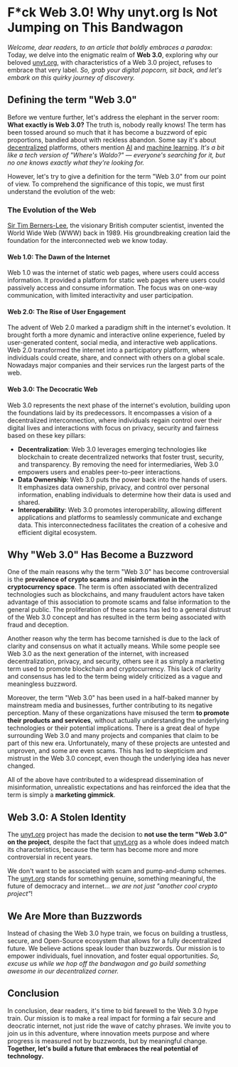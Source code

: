 <!--
	{
		description: "F*ck Web 3.0! Why unyt.org Is Not Jumping on This Bandwagon",
		preview: "res/header-web3.0.png",
		date: ~2023-07-20~,
		tag: "Community",
		author: "unyt.org",
		authorRef: https://unyt.org
	};
-->


# F*ck Web 3.0! Why unyt.org Is Not Jumping on This Bandwagon
*Welcome, dear readers, to an article that boldly embraces a paradox*: Today, we delve into the enigmatic realm of **Web 3.0**, exploring why our beloved [unyt.org](https://unyt.org), with characteristics of a Web 3.0 project, refuses to embrace that very label. *So, grab your digital popcorn, sit back, and let's embark on this quirky journey of discovery.*

## Defining the term "Web 3.0"
Before we venture further, let's address the elephant in the server room: **What exactly is Web 3.0?** The truth is, nobody really knows! The term has been tossed around so much that it has become a buzzword of epic proportions, bandied about with reckless abandon. Some say it's about [decentralized](https://en.wikipedia.org/wiki/Decentralization) platforms, others mention [AI](https://en.wikipedia.org/wiki/Artificial_intelligence) and [machine learning](https://en.wikipedia.org/wiki/Machine_learning). *It's a bit like a tech version of "Where's Waldo?" — everyone's searching for it, but no one knows exactly what they're looking for.*

However, let's try to give a definition for the term "Web 3.0" from our point of view. To comprehend the significance of this topic, we must first understand the evolution of the web:

### The Evolution of the Web
[Sir Tim Berners-Lee](https://en.wikipedia.org/wiki/Tim_Berners-Lee), the visionary British computer scientist, invented the World Wide Web (WWW) back in 1989. His groundbreaking creation laid the foundation for the interconnected web we know today.

#### Web 1.0: The Dawn of the Internet
Web 1.0 was the internet of static web pages, where users could access information. It provided a platform for static web pages where users could passively access and consume information. The focus was on one-way communication, with limited interactivity and user participation. 

#### Web 2.0: The Rise of User Engagement
The advent of Web 2.0 marked a paradigm shift in the internet's evolution. It brought forth a more dynamic and interactive online experience, fueled by user-generated content, social media, and interactive web applications. Web 2.0 transformed the internet into a participatory platform, where individuals could create, share, and connect with others on a global scale. Nowadays major companies and their services run the largest parts of the web.

#### Web 3.0: The Decocratic Web
Web 3.0 represents the next phase of the internet's evolution, building upon the foundations laid by its predecessors. It encompasses a vision of a decentralized interconnection, where individuals regain control over their digital lives and interactions with focus on privacy, security and fairness based on these key pillars:

* **Decentralization**: Web 3.0 leverages emerging technologies like blockchain to create decentralized networks that foster trust, security, and transparency. By removing the need for intermediaries, Web 3.0 empowers users and enables peer-to-peer interactions.
* **Data Ownership**: Web 3.0 puts the power back into the hands of users. It emphasizes data ownership, privacy, and control over personal information, enabling individuals to determine how their data is used and shared.
* **Interoperability**: Web 3.0 promotes interoperability, allowing different applications and platforms to seamlessly communicate and exchange data. This interconnectedness facilitates the creation of a cohesive and efficient digital ecosystem.


## Why "Web 3.0" Has Become a Buzzword
One of the main reasons why the term "Web 3.0" has become controversial is the **prevalence of crypto scams** and **misinformation in the cryptocurrency space**. The term is often associated with decentralized technologies such as blockchains, and many fraudulent actors have taken advantage of this association to promote scams and false information to the general public. The proliferation of these scams has led to a general distrust of the Web 3.0 concept and has resulted in the term being associated with fraud and deception.

Another reason why the term has become tarnished is due to the lack of clarity and consensus on what it actually means. While some people see Web 3.0 as the next generation of the internet, with increased decentralization, privacy, and security, others see it as simply a marketing term used to promote blockchain and cryptocurrency. This lack of clarity and consensus has led to the term being widely criticized as a vague and meaningless buzzword.

Moreover, the term "Web 3.0" has been used in a half-baked manner by mainstream media and businesses, further contributing to its negative perception. Many of these organizations have misused the term **to promote their products and services**, without actually understanding the underlying technologies or their potential implications. There is a great deal of hype surrounding Web 3.0 and many projects and companies that claim to be part of this new era. Unfortunately, many of these projects are untested and unproven, and some are even scams. This has led to skepticism and mistrust in the Web 3.0 concept, even though the underlying idea has never changed.

All of the above have contributed to a widespread dissemination of misinformation, unrealistic expectations and has reinforced the idea that the term is simply a **marketing gimmick**.

## Web 3.0: A Stolen Identity
The [unyt.org](https://unyt.org) project has made the decision to **not use the term "Web 3.0" on the project**, despite the fact that [unyt.org](https://unyt.org) as a whole does indeed match its characteristics, because the term has become more and more controversial in recent years. 

We don't want to be associated with scam and pump-and-dump schemes. The [unyt.org](https://unyt.org) stands for something genuine, something meaningful, the future of democracy and internet... *we are not just "another cool crypto project"*!

## We Are More than Buzzwords
Instead of chasing the Web 3.0 hype train, we focus on building a trustless, secure, and Open-Source ecosystem that allows for a fully decentralized future. We believe actions speak louder than buzzwords. Our mission is to empower individuals, fuel innovation, and foster equal opportunities. *So, excuse us while we hop off the bandwagon and go build something awesome in our decentralized corner.*

## Conclusion
In conclusion, dear readers, it's time to bid farewell to the Web 3.0 hype train. Our mission is to make a real impact for forming a fair secure and deocratic internet, not just ride the wave of catchy phrases. We invite you to join us in this adventure, where innovation meets purpose and where progress is measured not by buzzwords, but by meaningful change. **Together, let's build a future that embraces the real potential of technology.**